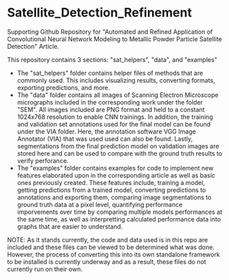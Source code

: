 # Satellite_Detection_Refinement
Supporting Github Repository for "Automated and Refined Application of Convolutional Neural Network Modeling to Metallic Powder Particle Satellite Detection" Article.

This repository contains 3 sections: "sat_helpers", "data", and "examples"
 * The "sat_helpers" folder contains helper files of methods that are commonly used. This includes visualizing results, converting formats, exporting predictions, and more. 
 * The "data" folder contains all images of Scanning Electron Microscope micrographs included in the corresponding work under the folder "SEM". All images included are PNG format and held to a constant 1024x768 resolution to enable CNN trainings. In addition, the training and validation set annotations used for the final model can be found under the VIA folder. Here, the annotation software VGG Image Annotator (VIA) that was used used can also be found. Lastly, segmentations from the final prediction model on validation images are stored here and can be used to compare with the ground truth results to verify perforance. 
 * The "examples" folder contains examples for code to implement new features elaborated upon in the corresponding article as well as basic ones previously created. These features include, training a model, getting predictions from a trained model, converting predictions to annotations and exporting them, comparing image segmentations to ground truth data at a pixel level, quantifying performance imporvements over time by comparing multiple models performances at the same time, as well as interpretting calculated performance data into graphs that are easier to understand. 

NOTE: As it stands currently, the code and data used is in this repo are included and these files can be viewed to be determined what was done. However, the process of converting this into its own standalone framework to be installed is currently underway and as a result, these files do not currently run on their own. 
